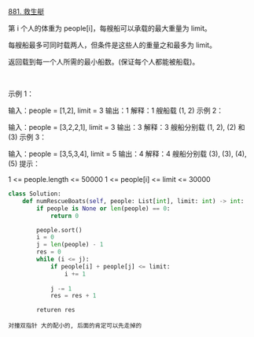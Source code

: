 
[881. 救生艇](https://leetcode-cn.com/problems/boats-to-save-people/)


第 i 个人的体重为 people[i]，每艘船可以承载的最大重量为 limit。

每艘船最多可同时载两人，但条件是这些人的重量之和最多为 limit。

返回载到每一个人所需的最小船数。(保证每个人都能被船载)。

 

示例 1：

输入：people = [1,2], limit = 3
输出：1
解释：1 艘船载 (1, 2)
示例 2：

输入：people = [3,2,2,1], limit = 3
输出：3
解释：3 艘船分别载 (1, 2), (2) 和 (3)
示例 3：

输入：people = [3,5,3,4], limit = 5
输出：4
解释：4 艘船分别载 (3), (3), (4), (5)
提示：

1 <= people.length <= 50000
1 <= people[i] <= limit <= 30000


```py
class Solution:
    def numRescueBoats(self, people: List[int], limit: int) -> int:
        if people is None or len(people) == 0:
            return 0

        people.sort()
        i = 0
        j = len(people) - 1
        res = 0
        while (i <= j):
            if people[i] + people[j] <= limit:
                i += 1
            
            j -= 1
            res = res + 1

        returen res
```



`
对撞双指针
大的配小的, 后面的肯定可以先走掉的
`


